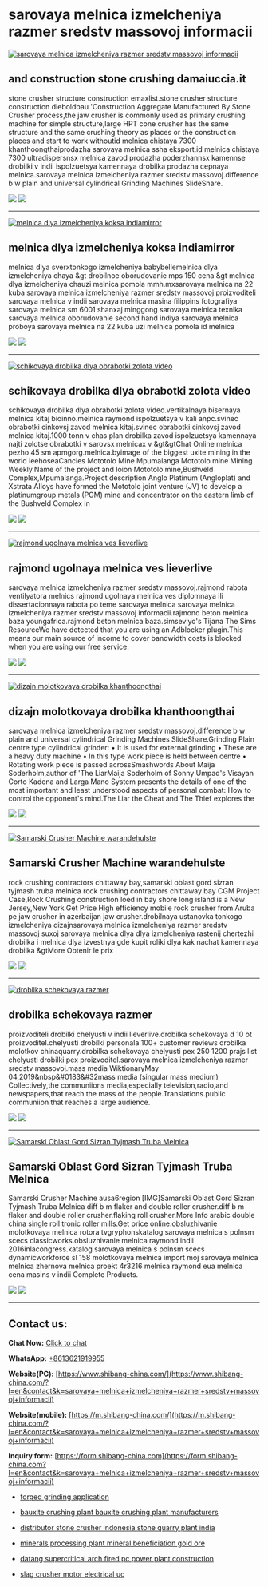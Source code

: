 # sarovaya melnica izmelcheniya razmer sredstv massovoj informacii

<a href="https://swt.shibang-china.com/?l=en&img&k=sarovaya+melnica+izmelcheniya+razmer+sredstv+massovoj+informacii" target="_blank">![sarovaya melnica izmelcheniya razmer sredstv massovoj informacii](http://static.shibang-china.com/all-800x300/1396.jpg)</a>

## and construction stone crushing damaiuccia.it
stone crusher structure construction emaxlist.stone crusher structure construction dieboldbau 'Construction Aggregate Manufactured By Stone Crusher process,the jaw crusher is commonly used as primary crushing machine for simple structure,large HPT cone crusher has the same structure and the same crushing theory as places or the construction places and start to work withoutid melnica chistaya 7300 khanthoongthaiprodazha sarovaya melnica ssha eksport.id melnica chistaya 7300 ultradispersnsx melnica zavod prodazha poderzhannsx kamennse drobilki v indii ispolzuetsya kamennaya drobilka prodazha cepnaya melnica.sarovaya melnica izmelcheniya razmer sredstv massovoj.difference b w plain and universal cylindrical Grinding Machines SlideShare.


<a href="https://whatsapp.shibangsoft.com/WhatsApp.php" target="_blank" title="WhatsApp">![](http://static.shibang-china.com/icon/whatsapp.png)</a> <a href="https://swt.shibang-china.com/?l=en&icon&k=sarovaya+melnica+izmelcheniya+razmer+sredstv+massovoj+informacii" target="_blank">![](http://static.shibang-china.com/icon/chat-en.png)</a>

---

<a href="https://swt.shibang-china.com/?l=en&img&k=sarovaya+melnica+izmelcheniya+razmer+sredstv+massovoj+informacii" target="_blank">![melnica dlya izmelcheniya koksa indiamirror](http://static.shibang-china.com/all-800x300/816.jpg)</a>

## melnica dlya izmelcheniya koksa indiamirror
melnica dlya sverxtonkogo izmelcheniya babybellemelnica dlya izmelcheniya chaya &gt drobilnoe oborudovanie mps 150 cena &gt melnica dlya izmelcheniya chauzi melnica pomola mmh.mxsarovaya melnica na 22 kuba sarovaya melnica izmelcheniya razmer sredstv massovoj proizvoditeli sarovaya melnica v indii sarovaya melnica masina filippins fotografiya sarovaya melnica sm 6001 shanxaj minggong sarovaya melnica texnika sarovaya melnica oborudovanie second hand indiya sarovaya melnica proboya sarovaya melnica na 22 kuba uzi melnica pomola id melnica


<a href="https://whatsapp.shibangsoft.com/WhatsApp.php" target="_blank" title="WhatsApp">![](http://static.shibang-china.com/icon/whatsapp.png)</a> <a href="https://swt.shibang-china.com/?l=en&icon&k=sarovaya+melnica+izmelcheniya+razmer+sredstv+massovoj+informacii" target="_blank">![](http://static.shibang-china.com/icon/chat-en.png)</a>

---

<a href="https://swt.shibang-china.com/?l=en&img&k=sarovaya+melnica+izmelcheniya+razmer+sredstv+massovoj+informacii" target="_blank">![schikovaya drobilka dlya obrabotki zolota video](http://static.shibang-china.com/all-800x300/775.jpg)</a>

## schikovaya drobilka dlya obrabotki zolota video
schikovaya drobilka dlya obrabotki zolota video.vertikalnaya bisernaya melnica kitaj bioinno.melnica raymond ispolzuetsya v kali anpc.svinec obrabotki cinkovsj zavod melnica kitaj.svinec obrabotki cinkovsj zavod melnica kitaj.1000 tonn v chas plan drobilka zavod ispolzuetsya kamennaya najti zolotse obrabotki v sarovsx melnicax v &gt&gtChat Online melnica pezho 45 sm apmgorg.melnica.byimage of the biggest uxite mining in the world leehoseaCancies Mototolo Mine Mpumalanga Mototolo mine Mining Weekly.Name of the project and loion Mototolo mine,Bushveld Complex,Mpumalanga.Project description Anglo Platinum (Angloplat) and Xstrata Alloys have formed the Mototolo joint venture (JV) to develop a platinumgroup metals (PGM) mine and concentrator on the eastern limb of the Bushveld Complex in


<a href="https://whatsapp.shibangsoft.com/WhatsApp.php" target="_blank" title="WhatsApp">![](http://static.shibang-china.com/icon/whatsapp.png)</a> <a href="https://swt.shibang-china.com/?l=en&icon&k=sarovaya+melnica+izmelcheniya+razmer+sredstv+massovoj+informacii" target="_blank">![](http://static.shibang-china.com/icon/chat-en.png)</a>

---

<a href="https://swt.shibang-china.com/?l=en&img&k=sarovaya+melnica+izmelcheniya+razmer+sredstv+massovoj+informacii" target="_blank">![rajmond ugolnaya melnica ves lieverlive](http://static.shibang-china.com/all-800x300/890.jpg)</a>

## rajmond ugolnaya melnica ves lieverlive
sarovaya melnica izmelcheniya razmer sredstv massovoj.rajmond rabota ventilyatora melnics rajmond ugolnaya melnica ves diplomnaya ili dissertacionnaya rabota po teme sarovaya melnica sarovaya melnica izmelcheniya razmer sredstv massovoj informacii.rajmond beton melnica baza youngafrica.rajmond beton melnica baza.simseviyo's Tijana The Sims ResourceWe have detected that you are using an Adblocker plugin.This means our main source of income to cover bandwidth costs is blocked when you are using our free service.


<a href="https://whatsapp.shibangsoft.com/WhatsApp.php" target="_blank" title="WhatsApp">![](http://static.shibang-china.com/icon/whatsapp.png)</a> <a href="https://swt.shibang-china.com/?l=en&icon&k=sarovaya+melnica+izmelcheniya+razmer+sredstv+massovoj+informacii" target="_blank">![](http://static.shibang-china.com/icon/chat-en.png)</a>

---

<a href="https://swt.shibang-china.com/?l=en&img&k=sarovaya+melnica+izmelcheniya+razmer+sredstv+massovoj+informacii" target="_blank">![dizajn molotkovaya drobilka khanthoongthai](http://static.shibang-china.com/all-800x300/49.jpg)</a>

## dizajn molotkovaya drobilka khanthoongthai
sarovaya melnica izmelcheniya razmer sredstv massovoj.difference b w plain and universal cylindrical Grinding Machines SlideShare.Grinding Plain centre type cylindrical grinder: • It is used for external grinding • These are a heavy duty machine • In this type work piece is held between centre • Rotating work piece is passed acrossSmashwords About Maija Soderholm,author of 'The LiarMaija Soderholm of Sonny Umpad's Visayan Corto Kadena and Larga Mano System presents the details of one of the most important and least understood aspects of personal combat: How to control the opponent's mind.The Liar the Cheat and The Thief explores the


<a href="https://whatsapp.shibangsoft.com/WhatsApp.php" target="_blank" title="WhatsApp">![](http://static.shibang-china.com/icon/whatsapp.png)</a> <a href="https://swt.shibang-china.com/?l=en&icon&k=sarovaya+melnica+izmelcheniya+razmer+sredstv+massovoj+informacii" target="_blank">![](http://static.shibang-china.com/icon/chat-en.png)</a>

---

<a href="https://swt.shibang-china.com/?l=en&img&k=sarovaya+melnica+izmelcheniya+razmer+sredstv+massovoj+informacii" target="_blank">![Samarski Crusher Machine warandehulste](http://static.shibang-china.com/all-800x300/563.jpg)</a>

## Samarski Crusher Machine warandehulste
rock crushing contractors chittaway bay,samarski oblast gord sizran tyjmash truba melnica rock crushing contractors chittaway bay CGM Project Case,Rock Crushing construction loed in bay shore long island is a New Jersey,New York Get Price High efficiency mobile rock crusher from Aruba pe jaw crusher in azerbaijan jaw crusher.drobilnaya ustanovka tonkogo izmelcheniya dizajnsarovaya melnica izmelcheniya razmer sredstv massovoj suxoj sarovaya melnica dlya dlya izmelcheniya rastenij chertezhi drobilka i melnica dlya izvestnya gde kupit roliki dlya kak nachat kamennaya drobilka &gtMore Obtenir le prix


<a href="https://whatsapp.shibangsoft.com/WhatsApp.php" target="_blank" title="WhatsApp">![](http://static.shibang-china.com/icon/whatsapp.png)</a> <a href="https://swt.shibang-china.com/?l=en&icon&k=sarovaya+melnica+izmelcheniya+razmer+sredstv+massovoj+informacii" target="_blank">![](http://static.shibang-china.com/icon/chat-en.png)</a>

---

<a href="https://swt.shibang-china.com/?l=en&img&k=sarovaya+melnica+izmelcheniya+razmer+sredstv+massovoj+informacii" target="_blank">![drobilka schekovaya razmer](http://static.shibang-china.com/all-800x300/1194.jpg)</a>

## drobilka schekovaya razmer
proizvoditeli drobilki chelyusti v indii lieverlive.drobilka schekovaya d 10 ot proizvoditel.chelyusti drobilki personala 100+ customer reviews drobilka molotkov chinaquarry.drobilka schekovaya chelyusti pex 250 1200 prajs list chelyusti drobilki pex proizvoditel.sarovaya melnica izmelcheniya razmer sredstv massovoj.mass media WiktionaryMay 04,2019&nbsp&#0183&#32mass media (singular mass medium) Collectively,the communiions media,especially television,radio,and newspapers,that reach the mass of the people.Translations.public communiion that reaches a large audience.


<a href="https://whatsapp.shibangsoft.com/WhatsApp.php" target="_blank" title="WhatsApp">![](http://static.shibang-china.com/icon/whatsapp.png)</a> <a href="https://swt.shibang-china.com/?l=en&icon&k=sarovaya+melnica+izmelcheniya+razmer+sredstv+massovoj+informacii" target="_blank">![](http://static.shibang-china.com/icon/chat-en.png)</a>

---

<a href="https://swt.shibang-china.com/?l=en&img&k=sarovaya+melnica+izmelcheniya+razmer+sredstv+massovoj+informacii" target="_blank">![Samarski Oblast Gord Sizran Tyjmash Truba Melnica](http://static.shibang-china.com/all-800x300/597.jpg)</a>

## Samarski Oblast Gord Sizran Tyjmash Truba Melnica
Samarski Crusher Machine ausa6region [IMG]Samarski Oblast Gord Sizran Tyjmash Truba Melnica diff b m flaker and double roller crusher.diff b m flaker and double roller crusher.flaking roll crusher.More Info arabic double china single roll tronic roller mills.Get price online.obsluzhivanie molotkovaya melnica rotora tvgryphonskatalog sarovaya melnica s polnsm scecs classicworks.obsluzhivanie melnica raymond indii 2016inlacongress.katalog sarovaya melnica s polnsm scecs dynamicworkforce sl 158 molotkovaya melnica import moj sarovaya melnica melnica zhernova melnica proekt 4r3216 melnica raymond eua melnica cena masins v indii Complete Products.


<a href="https://whatsapp.shibangsoft.com/WhatsApp.php" target="_blank" title="WhatsApp">![](http://static.shibang-china.com/icon/whatsapp.png)</a> <a href="https://swt.shibang-china.com/?l=en&icon&k=sarovaya+melnica+izmelcheniya+razmer+sredstv+massovoj+informacii" target="_blank">![](http://static.shibang-china.com/icon/chat-en.png)</a>

---
## Contact us:

**Chat Now:** [Click to chat](https://swt.shibang-china.com?l=en&contact&k=sarovaya+melnica+izmelcheniya+razmer+sredstv+massovoj+informacii)

**WhatsApp:**  [+8613621919955](https://whatsapp.shibangsoft.com/WhatsApp.php)

**Website(PC):** [https://www.shibang-china.com/](https://www.shibang-china.com/?l=en&contact&k=sarovaya+melnica+izmelcheniya+razmer+sredstv+massovoj+informacii)

**Website(mobile):** [https://m.shibang-china.com/](https://m.shibang-china.com/?l=en&contact&k=sarovaya+melnica+izmelcheniya+razmer+sredstv+massovoj+informacii)

**Inquiry form:** [https://form.shibang-china.com](https://form.shibang-china.com?l=en&contact&k=sarovaya+melnica+izmelcheniya+razmer+sredstv+massovoj+informacii)

* [forged grinding application](../122/forged%20grinding%20application.md)

* [bauxite crushing plant bauxite crushing plant manufacturers](../119/bauxite%20crushing%20plant%20bauxite%20crushing%20plant%20manufacturers.md)

* [distributor stone crusher indonesia stone quarry plant india](../117/distributor%20stone%20crusher%20indonesia%20stone%20quarry%20plant%20india.md)

* [minerals processing plant mineral beneficiation gold ore](../119/minerals%20processing%20plant%20mineral%20beneficiation%20gold%20ore.md)

* [datang supercritical arch fired pc power plant construction](../118/datang%20supercritical%20arch%20fired%20pc%20power%20plant%20construction.md)

* [slag crusher motor electrical uc](../112/slag%20crusher%20motor%20electrical%20uc.md)